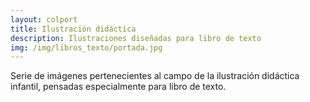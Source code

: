 ```yaml
---
layout: colport
title: Ilustración didáctica
description: Ilustraciones diseñadas para libro de texto
img: /img/libros_texto/portada.jpg
---
```


Serie de imágenes pertenecientes al campo de la ilustración didáctica infantil, pensadas especialmente para libro de texto.

<div class="section group">
        <div class="col span_6_of_12">
	  <img class="image_enlarge" src="{{ site.baseurl }}/img/libros_texto/consulta_pediatria.jpg" alt=""/>
	</div>
        <div class="col span_6_of_12">
	  <img class="image_enlarge" src="{{ site.baseurl }}/img/libros_texto/objetos_cole.jpg" alt=""/>
	</div>
</div>
<div class="section group">
        <div class="col span_6_of_12">
	  <img class="image_enlarge" src="{{ site.baseurl }}/img/libros_texto/profesiones_web.jpg" alt=""/>
	</div>
        <div class="col span_6_of_12">
	  <img class="image_enlarge" src="{{ site.baseurl }}/img/libros_texto/momentos_dia.jpg" alt=""/>
	</div>
</div>
<div class="section group">
        <div class="col span_6_of_12">
	  <img class="image_enlarge" src="{{ site.baseurl }}/img/libros_texto/magallanes_cano.jpg" alt=""/>
	</div>
        <div class="col span_6_of_12">
	  <img class="image_enlarge" src="{{ site.baseurl }}/img/libros_texto/juegos_patio.jpg" alt=""/>
	</div>
</div>
<div class="section group">
        <div class="col span_6_of_12">
	  <img class="image_enlarge" src="{{ site.baseurl }}/img/libros_texto/sistema_auditivo.jpg" alt=""/>
	</div>
	<div class="col span_6_of_12">
	  <img class="image_enlarge" src="{{ site.baseurl }}/img/libros_texto/peligro.jpg" alt=""/>
	</div>
</div>


<div class="section group">
        <div class="col span_2_of_12"></div>
        <div class="col span_8_of_12">
	  <img class="image_enlarge" src="{{ site.baseurl }}/img/libros_texto/parque_web.jpg" alt=""/>
	</div>
</div>
<div class="section group">
</div>
